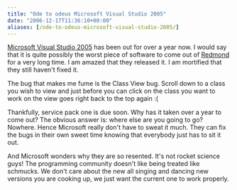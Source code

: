 ```yaml
---
title: "Ode to odeus Microsoft Visual Studio 2005"
date: "2006-12-17T11:36:10+00:00"
aliases: [/ode-to-odeus-microsoft-visual-studio-2005/]
---
```


[Microsoft Visual Studio 2005](http://msdn2.microsoft.com/en-us/vstudio/default.aspx) has been out for over a year now. I would say that it is quite possibly the worst piece of software to come out of [Redmond](https://en.wikipedia.org/wiki/Redmond,_Washington) for a very long time. I am amazed that they released it. I am mortified that they still haven't fixed it.

The bug that makes me fume is the Class View bug. Scroll down to a class you wish to view and just before you can click on the class you want to work on the view goes right back to the top again :(

Thankfully, service pack one is due soon. Why has it taken over a year to come out? The obvious answer is: where else are you going to go? Nowhere. Hence Microsoft really don't have to sweat it much. They can fix the bugs in their own sweet time knowing that everybody just has to sit it out.

And Microsoft wonders why they are so resented. It's not rocket science guys! The programming community doesn't like being treated like schmucks. We don't care about the new all singing and dancing new versions you are cooking up, we just want the current one to work properly.

